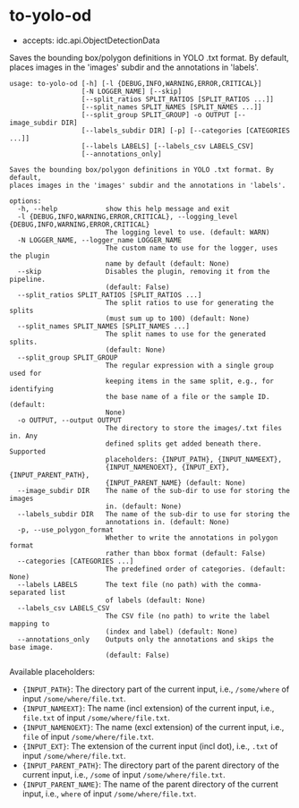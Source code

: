 # to-yolo-od

* accepts: idc.api.ObjectDetectionData

Saves the bounding box/polygon definitions in YOLO .txt format. By default, places images in the 'images' subdir and the annotations in 'labels'.

```
usage: to-yolo-od [-h] [-l {DEBUG,INFO,WARNING,ERROR,CRITICAL}]
                  [-N LOGGER_NAME] [--skip]
                  [--split_ratios SPLIT_RATIOS [SPLIT_RATIOS ...]]
                  [--split_names SPLIT_NAMES [SPLIT_NAMES ...]]
                  [--split_group SPLIT_GROUP] -o OUTPUT [--image_subdir DIR]
                  [--labels_subdir DIR] [-p] [--categories [CATEGORIES ...]]
                  [--labels LABELS] [--labels_csv LABELS_CSV]
                  [--annotations_only]

Saves the bounding box/polygon definitions in YOLO .txt format. By default,
places images in the 'images' subdir and the annotations in 'labels'.

options:
  -h, --help            show this help message and exit
  -l {DEBUG,INFO,WARNING,ERROR,CRITICAL}, --logging_level {DEBUG,INFO,WARNING,ERROR,CRITICAL}
                        The logging level to use. (default: WARN)
  -N LOGGER_NAME, --logger_name LOGGER_NAME
                        The custom name to use for the logger, uses the plugin
                        name by default (default: None)
  --skip                Disables the plugin, removing it from the pipeline.
                        (default: False)
  --split_ratios SPLIT_RATIOS [SPLIT_RATIOS ...]
                        The split ratios to use for generating the splits
                        (must sum up to 100) (default: None)
  --split_names SPLIT_NAMES [SPLIT_NAMES ...]
                        The split names to use for the generated splits.
                        (default: None)
  --split_group SPLIT_GROUP
                        The regular expression with a single group used for
                        keeping items in the same split, e.g., for identifying
                        the base name of a file or the sample ID. (default:
                        None)
  -o OUTPUT, --output OUTPUT
                        The directory to store the images/.txt files in. Any
                        defined splits get added beneath there. Supported
                        placeholders: {INPUT_PATH}, {INPUT_NAMEEXT},
                        {INPUT_NAMENOEXT}, {INPUT_EXT}, {INPUT_PARENT_PATH},
                        {INPUT_PARENT_NAME} (default: None)
  --image_subdir DIR    The name of the sub-dir to use for storing the images
                        in. (default: None)
  --labels_subdir DIR   The name of the sub-dir to use for storing the
                        annotations in. (default: None)
  -p, --use_polygon_format
                        Whether to write the annotations in polygon format
                        rather than bbox format (default: False)
  --categories [CATEGORIES ...]
                        The predefined order of categories. (default: None)
  --labels LABELS       The text file (no path) with the comma-separated list
                        of labels (default: None)
  --labels_csv LABELS_CSV
                        The CSV file (no path) to write the label mapping to
                        (index and label) (default: None)
  --annotations_only    Outputs only the annotations and skips the base image.
                        (default: False)
```

Available placeholders:

* `{INPUT_PATH}`: The directory part of the current input, i.e., `/some/where` of input `/some/where/file.txt`.
* `{INPUT_NAMEEXT}`: The name (incl extension) of the current input, i.e., `file.txt` of input `/some/where/file.txt`.
* `{INPUT_NAMENOEXT}`: The name (excl extension) of the current input, i.e., `file` of input `/some/where/file.txt`.
* `{INPUT_EXT}`: The extension of the current input (incl dot), i.e., `.txt` of input `/some/where/file.txt`.
* `{INPUT_PARENT_PATH}`: The directory part of the parent directory of the current input, i.e., `/some` of input `/some/where/file.txt`.
* `{INPUT_PARENT_NAME}`: The name of the parent directory of the current input, i.e., `where` of input `/some/where/file.txt`.
